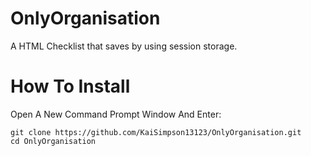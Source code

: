 # OnlyOrganisation
A HTML Checklist that saves by using session storage.
# How To Install
Open A New Command Prompt Window  And Enter:
```
git clone https://github.com/KaiSimpson13123/OnlyOrganisation.git
cd OnlyOrganisation
```
